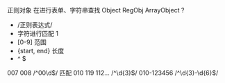 正则对象 在进行表单、字符串查找
Object
RegObj ArrayObject ? 
- /正则表达式/ 
- 字符进行匹配 1
- [0-9] 范围
- {start, end} 长度
- ^ $ 

007 008 /^00\d$/
匹配 010 119 112... /^\d{3}$/
010-123456 /^\d{3}-\d{6}$/
